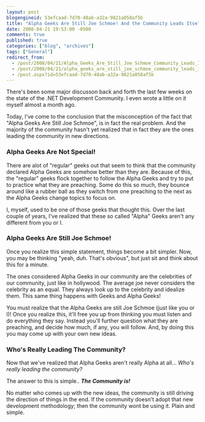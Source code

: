 ```yaml
---
layout: post
blogengineid: 53efcaad-7d70-48ab-a32a-9821a058af5b
title: "Alpha Geeks Are Still Joe Schmoe! And the Community Leads Itself."
date: 2008-04-21 19:53:00 -0500
comments: true
published: true
categories: ["blog", "archives"]
tags: ["General"]
redirect_from: 
  - /post/2008/04/21/Alpha_Geeks_Are_Still_Joe_Schmoe_Community_Leads_Itself
  - /post/2008/04/21/alpha_geeks_are_still_joe_schmoe_community_leads_itself
  - /post.aspx?id=53efcaad-7d70-48ab-a32a-9821a058af5b
---
```

<!-- more -->


There&#39;s been some major discusson back and forth the last few weeks on the state of the .NET Development Community. I even wrote a little on it myself almost a month ago. 



Today, I&#39;ve come to the conclusion that the misconception of the fact that &quot;Alpha Geeks Are Still Joe Schmoe&quot;, is in fact the real problem. And the majority of the community hasn&#39;t yet realized that in fact they are the ones leading the community in new directions. 

<h3>Alpha Geeks Are Not Special!</h3>


There are alot of &quot;regular&quot; geeks out that seem to think that the community declared Alpha Geeks are somehow better than they are. Because of this, the &quot;regular&quot; geeks flock together to follow the Alpha Geeks and try to put to practice what they are preaching. Some do this so much, they bounce around like a rubber ball as they switch from one preaching to the next as the Alpha Geeks change topics to focus on. 



I, myself, used to be one of those geeks that thought this. Over the last couple of years, I&#39;ve realized that these so called &quot;Alpha&quot; Geeks aren&#39;t any different from you or I. 

<h3>Alpha Geeks Are Still Joe Schmoe!</h3>


Once you realize this simple statement, things become a bit simpler. Now, you may be thinking &quot;yeah, duh. That&#39;s obvious&quot;, but just sit and think about this for a minute. 



The ones considered Alpha Geeks in our community are the celebrities of our community, just like in hollywood. The average joe never considers the celebrity as an equal. They always look up to the celebrity and idealize them. This same thing happens with Geeks and Alpha Geeks! 



You must realize that the Alpha Geeks are still Joe Schmoe (just like you or I)! Once you realize this, it&#39;ll free you up from thinking you must listen and do everything they say. Instead you&#39;ll further question what they are preaching, and decide how much, if any, you will follow. And, by doing this you may come up with your own new ideas. 

<h3>Who&#39;s Really Leading The Community?</h3>


Now that we&#39;ve realized that Alpha Geeks aren&#39;t really Alpha at all... <em>Who&#39;s really leading the community?</em> 



The answer to this is simple..<em> **The Community is!**</em> 



No matter who comes up with the new ideas, the community is still driving the direction of things in the end. If the community doesn&#39;t adopt that new development methodology; then the community wont be using it. Plain and simple. 

